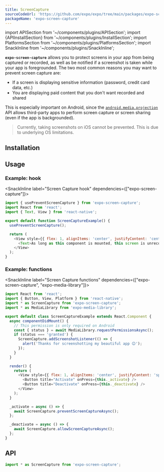 ```yaml
---
title: ScreenCapture
sourceCodeUrl: 'https://github.com/expo/expo/tree/main/packages/expo-screen-capture'
packageName: 'expo-screen-capture'
---
```


import APISection from '~/components/plugins/APISection';
import {APIInstallSection} from '~/components/plugins/InstallSection';
import PlatformsSection from '~/components/plugins/PlatformsSection';
import SnackInline from '~/components/plugins/SnackInline';

**`expo-screen-capture`** allows you to protect screens in your app from being captured or recorded, as well as be notified if a screenshot is taken while your app is foregrounded. The two most common reasons you may want to prevent screen capture are:

- If a screen is displaying sensitive information (password, credit card data, etc.)
- You are displaying paid content that you don't want recorded and shared

This is especially important on Android, since the [`android.media.projection`](https://developer.android.com/about/versions/android-5.0.html#ScreenCapture) API allows third-party apps to perform screen capture or screen sharing (even if the app is backgrounded).

> Currently, taking screenshots on iOS cannot be prevented. This is due to underlying OS limitations.

<PlatformsSection android emulator ios simulator />

## Installation

<APIInstallSection />

## Usage

### Example: hook

<SnackInline label="Screen Capture hook" dependencies={["expo-screen-capture"]}>

```javascript
import { usePreventScreenCapture } from 'expo-screen-capture';
import React from 'react';
import { Text, View } from 'react-native';

export default function ScreenCaptureExample() {
  usePreventScreenCapture();

  return (
    <View style={{ flex: 1, alignItems: 'center', justifyContent: 'center' }}>
      <Text>As long as this component is mounted, this screen is unrecordable!</Text>
    </View>
  );
}
```

</SnackInline>

### Example: functions

<SnackInline label="Screen Capture functions" dependencies={["expo-screen-capture", "expo-media-library"]}>

```js
import React from 'react';
import { Button, View, Platform } from 'react-native';
import * as ScreenCapture from 'expo-screen-capture';
import * as MediaLibrary from 'expo-media-library';

export default class ScreenCaptureExample extends React.Component {
  async componentDidMount() {
    // This permission is only required on Android
    const { status } = await MediaLibrary.requestPermissionsAsync();
    if (status === 'granted') {
      ScreenCapture.addScreenshotListener(() => {
        alert('Thanks for screenshotting my beautiful app 😊');
      });
    }
  }

  render() {
    return (
      <View style={{ flex: 1, alignItems: 'center', justifyContent: 'space-around' }}>
        <Button title="Activate" onPress={this._activate} />
        <Button title="Deactivate" onPress={this._deactivate} />
      </View>
    );
  }

  _activate = async () => {
    await ScreenCapture.preventScreenCaptureAsync();
  };

  _deactivate = async () => {
    await ScreenCapture.allowScreenCaptureAsync();
  };
}
```

</SnackInline>

## API

```js
import * as ScreenCapture from 'expo-screen-capture';
```

<APISection packageName="expo-screen-capture" apiName="ScreenCapture" />